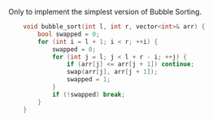 Only to implement the simplest version of Bubble Sorting.

~~~C++
	void bubble_sort(int l, int r, vector<int>& arr) {
		bool swapped = 0;
		for (int i = l + 1; i < r; ++i) {
			swapped = 0;
			for (int j = l; j < l + r - i; ++j) {
				if (arr[j] <= arr[j + 1]) continue;
				swap(arr[j], arr[j + 1]);
				swapped = 1;
			}
			if (!swapped) break;
		}
	}
~~~



